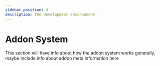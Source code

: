 ```yaml
---
sidebar_position: 4
description: The development environment.
---
```


# Addon System

This section will have info about how the addon system works generally, maybe include info about addon meta information here